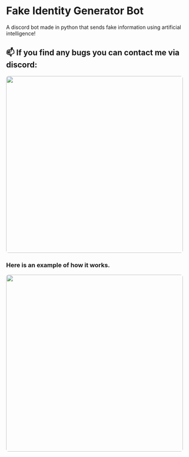 # Fake Identity Generator Bot
A discord bot made in python that sends fake information using artificial intelligence!
## 📫 If you find any bugs you can contact me via discord:
<img src='https://discord.c99.nl/widget/theme-4/903262208388132945.png' style='border-radius: 0.4rem; width: 30rem' />


### Here is an example of how it works.
<img src='https://i.ibb.co/SnkZb0f/image.png' style='border-radius: 0.4rem; width: 30rem' />
